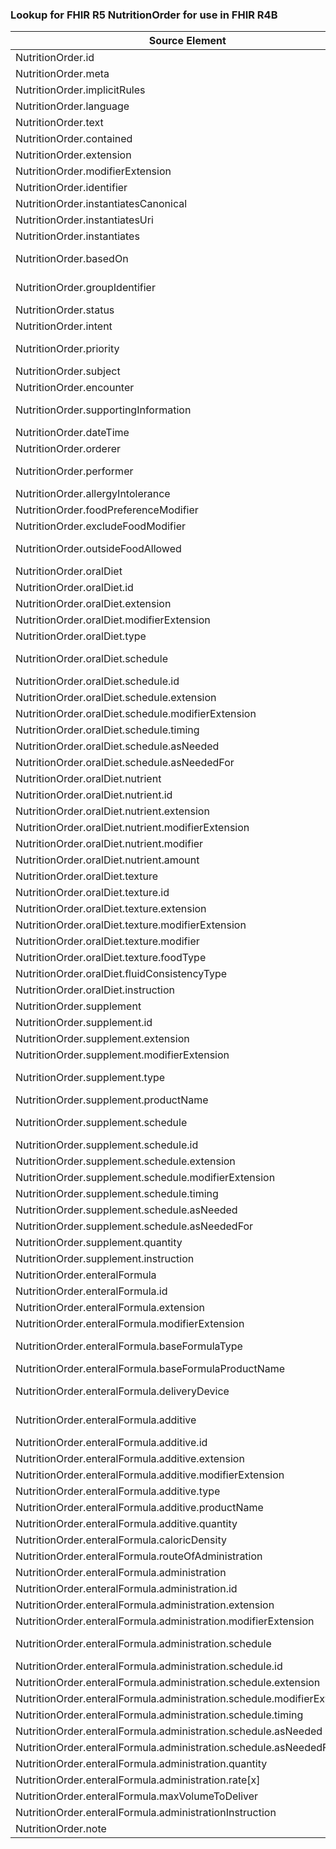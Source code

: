 ### Lookup for FHIR R5 NutritionOrder for use in FHIR R4B

| Source Element | Usage | Target |
| -------------- | ----- | ------ |
| NutritionOrder.id | UseElementRenamed | NutritionOrder.id |
| NutritionOrder.meta | UseElementRenamed | NutritionOrder.meta |
| NutritionOrder.implicitRules | UseElementRenamed | NutritionOrder.implicitRules |
| NutritionOrder.language | UseElementRenamed | NutritionOrder.language |
| NutritionOrder.text | UseElementRenamed | NutritionOrder.text |
| NutritionOrder.contained | UseElementRenamed | NutritionOrder.contained |
| NutritionOrder.extension | UseElementRenamed | NutritionOrder.extension |
| NutritionOrder.modifierExtension | UseElementRenamed | NutritionOrder.modifierExtension |
| NutritionOrder.identifier | UseElementRenamed | NutritionOrder.identifier |
| NutritionOrder.instantiatesCanonical | UseElementRenamed | NutritionOrder.instantiatesCanonical |
| NutritionOrder.instantiatesUri | UseElementRenamed | NutritionOrder.instantiatesUri |
| NutritionOrder.instantiates | UseElementRenamed | NutritionOrder.instantiates |
| NutritionOrder.basedOn | UseExtension | http://hl7.org/fhir/5.0/StructureDefinition/extension-NutritionOrder.basedOn |
| NutritionOrder.groupIdentifier | UseExtension | http://hl7.org/fhir/5.0/StructureDefinition/extension-NutritionOrder.groupIdentifier |
| NutritionOrder.status | UseElementRenamed | NutritionOrder.status |
| NutritionOrder.intent | UseElementRenamed | NutritionOrder.intent |
| NutritionOrder.priority | UseExtension | http://hl7.org/fhir/5.0/StructureDefinition/extension-NutritionOrder.priority |
| NutritionOrder.subject | UseElementRenamed | NutritionOrder.patient |
| NutritionOrder.encounter | UseElementRenamed | NutritionOrder.encounter |
| NutritionOrder.supportingInformation | UseExtension | http://hl7.org/fhir/5.0/StructureDefinition/extension-NutritionOrder.supportingInformation |
| NutritionOrder.dateTime | UseElementRenamed | NutritionOrder.dateTime |
| NutritionOrder.orderer | UseElementRenamed | NutritionOrder.orderer |
| NutritionOrder.performer | UseExtension | http://hl7.org/fhir/5.0/StructureDefinition/extension-NutritionOrder.performer |
| NutritionOrder.allergyIntolerance | UseElementRenamed | NutritionOrder.allergyIntolerance |
| NutritionOrder.foodPreferenceModifier | UseElementRenamed | NutritionOrder.foodPreferenceModifier |
| NutritionOrder.excludeFoodModifier | UseElementRenamed | NutritionOrder.excludeFoodModifier |
| NutritionOrder.outsideFoodAllowed | UseExtension | http://hl7.org/fhir/5.0/StructureDefinition/extension-NutritionOrder.outsideFoodAllowed |
| NutritionOrder.oralDiet | UseElementRenamed | NutritionOrder.oralDiet |
| NutritionOrder.oralDiet.id | UseElementRenamed | NutritionOrder.oralDiet.id |
| NutritionOrder.oralDiet.extension | UseElementRenamed | NutritionOrder.oralDiet.extension |
| NutritionOrder.oralDiet.modifierExtension | UseElementRenamed | NutritionOrder.oralDiet.modifierExtension |
| NutritionOrder.oralDiet.type | UseElementRenamed | NutritionOrder.oralDiet.type |
| NutritionOrder.oralDiet.schedule | UseExtension | http://hl7.org/fhir/5.0/StructureDefinition/extension-NutritionOrder.oralDiet.schedule |
| NutritionOrder.oralDiet.schedule.id | UseExtensionFromAncestor | - |
| NutritionOrder.oralDiet.schedule.extension | UseExtensionFromAncestor | - |
| NutritionOrder.oralDiet.schedule.modifierExtension | UseExtensionFromAncestor | - |
| NutritionOrder.oralDiet.schedule.timing | UseExtensionFromAncestor | - |
| NutritionOrder.oralDiet.schedule.asNeeded | UseExtensionFromAncestor | - |
| NutritionOrder.oralDiet.schedule.asNeededFor | UseExtensionFromAncestor | - |
| NutritionOrder.oralDiet.nutrient | UseElementRenamed | NutritionOrder.oralDiet.nutrient |
| NutritionOrder.oralDiet.nutrient.id | UseElementRenamed | NutritionOrder.oralDiet.nutrient.id |
| NutritionOrder.oralDiet.nutrient.extension | UseElementRenamed | NutritionOrder.oralDiet.nutrient.extension |
| NutritionOrder.oralDiet.nutrient.modifierExtension | UseElementRenamed | NutritionOrder.oralDiet.nutrient.modifierExtension |
| NutritionOrder.oralDiet.nutrient.modifier | UseElementRenamed | NutritionOrder.oralDiet.nutrient.modifier |
| NutritionOrder.oralDiet.nutrient.amount | UseElementRenamed | NutritionOrder.oralDiet.nutrient.amount |
| NutritionOrder.oralDiet.texture | UseElementRenamed | NutritionOrder.oralDiet.texture |
| NutritionOrder.oralDiet.texture.id | UseElementRenamed | NutritionOrder.oralDiet.texture.id |
| NutritionOrder.oralDiet.texture.extension | UseElementRenamed | NutritionOrder.oralDiet.texture.extension |
| NutritionOrder.oralDiet.texture.modifierExtension | UseElementRenamed | NutritionOrder.oralDiet.texture.modifierExtension |
| NutritionOrder.oralDiet.texture.modifier | UseElementRenamed | NutritionOrder.oralDiet.texture.modifier |
| NutritionOrder.oralDiet.texture.foodType | UseElementRenamed | NutritionOrder.oralDiet.texture.foodType |
| NutritionOrder.oralDiet.fluidConsistencyType | UseElementRenamed | NutritionOrder.oralDiet.fluidConsistencyType |
| NutritionOrder.oralDiet.instruction | UseElementRenamed | NutritionOrder.oralDiet.instruction |
| NutritionOrder.supplement | UseElementRenamed | NutritionOrder.supplement |
| NutritionOrder.supplement.id | UseElementRenamed | NutritionOrder.supplement.id |
| NutritionOrder.supplement.extension | UseElementRenamed | NutritionOrder.supplement.extension |
| NutritionOrder.supplement.modifierExtension | UseElementRenamed | NutritionOrder.supplement.modifierExtension |
| NutritionOrder.supplement.type | UseExtension | http://hl7.org/fhir/5.0/StructureDefinition/extension-NutritionOrder.supplement.type |
| NutritionOrder.supplement.productName | UseElementRenamed | NutritionOrder.supplement.productName |
| NutritionOrder.supplement.schedule | UseExtension | http://hl7.org/fhir/5.0/StructureDefinition/extension-NutritionOrder.supplement.schedule |
| NutritionOrder.supplement.schedule.id | UseExtensionFromAncestor | - |
| NutritionOrder.supplement.schedule.extension | UseExtensionFromAncestor | - |
| NutritionOrder.supplement.schedule.modifierExtension | UseExtensionFromAncestor | - |
| NutritionOrder.supplement.schedule.timing | UseExtensionFromAncestor | - |
| NutritionOrder.supplement.schedule.asNeeded | UseExtensionFromAncestor | - |
| NutritionOrder.supplement.schedule.asNeededFor | UseExtensionFromAncestor | - |
| NutritionOrder.supplement.quantity | UseElementRenamed | NutritionOrder.supplement.quantity |
| NutritionOrder.supplement.instruction | UseElementRenamed | NutritionOrder.supplement.instruction |
| NutritionOrder.enteralFormula | UseElementRenamed | NutritionOrder.enteralFormula |
| NutritionOrder.enteralFormula.id | UseElementRenamed | NutritionOrder.enteralFormula.id |
| NutritionOrder.enteralFormula.extension | UseElementRenamed | NutritionOrder.enteralFormula.extension |
| NutritionOrder.enteralFormula.modifierExtension | UseElementRenamed | NutritionOrder.enteralFormula.modifierExtension |
| NutritionOrder.enteralFormula.baseFormulaType | UseExtension | http://hl7.org/fhir/5.0/StructureDefinition/extension-NutritionOrder.enteralFormula.baseFormulaType |
| NutritionOrder.enteralFormula.baseFormulaProductName | UseElementRenamed | NutritionOrder.enteralFormula.baseFormulaProductName |
| NutritionOrder.enteralFormula.deliveryDevice | UseExtension | http://hl7.org/fhir/5.0/StructureDefinition/extension-NutritionOrder.enteralFormula.deliveryDevice |
| NutritionOrder.enteralFormula.additive | UseExtension | http://hl7.org/fhir/5.0/StructureDefinition/extension-NutritionOrder.enteralFormula.additive |
| NutritionOrder.enteralFormula.additive.id | UseExtensionFromAncestor | - |
| NutritionOrder.enteralFormula.additive.extension | UseExtensionFromAncestor | - |
| NutritionOrder.enteralFormula.additive.modifierExtension | UseExtensionFromAncestor | - |
| NutritionOrder.enteralFormula.additive.type | UseExtensionFromAncestor | - |
| NutritionOrder.enteralFormula.additive.productName | UseExtensionFromAncestor | - |
| NutritionOrder.enteralFormula.additive.quantity | UseExtensionFromAncestor | - |
| NutritionOrder.enteralFormula.caloricDensity | UseElementRenamed | NutritionOrder.enteralFormula.caloricDensity |
| NutritionOrder.enteralFormula.routeOfAdministration | UseElementRenamed | NutritionOrder.enteralFormula.routeofAdministration |
| NutritionOrder.enteralFormula.administration | UseElementRenamed | NutritionOrder.enteralFormula.administration |
| NutritionOrder.enteralFormula.administration.id | UseElementRenamed | NutritionOrder.enteralFormula.administration.id |
| NutritionOrder.enteralFormula.administration.extension | UseElementRenamed | NutritionOrder.enteralFormula.administration.extension |
| NutritionOrder.enteralFormula.administration.modifierExtension | UseElementRenamed | NutritionOrder.enteralFormula.administration.modifierExtension |
| NutritionOrder.enteralFormula.administration.schedule | UseExtension | http://hl7.org/fhir/5.0/StructureDefinition/extension-NutritionOrder.enteralFormula.administration.schedule |
| NutritionOrder.enteralFormula.administration.schedule.id | UseExtensionFromAncestor | - |
| NutritionOrder.enteralFormula.administration.schedule.extension | UseExtensionFromAncestor | - |
| NutritionOrder.enteralFormula.administration.schedule.modifierExtension | UseExtensionFromAncestor | - |
| NutritionOrder.enteralFormula.administration.schedule.timing | UseExtensionFromAncestor | - |
| NutritionOrder.enteralFormula.administration.schedule.asNeeded | UseExtensionFromAncestor | - |
| NutritionOrder.enteralFormula.administration.schedule.asNeededFor | UseExtensionFromAncestor | - |
| NutritionOrder.enteralFormula.administration.quantity | UseElementRenamed | NutritionOrder.enteralFormula.administration.quantity |
| NutritionOrder.enteralFormula.administration.rate[x] | UseElementRenamed | NutritionOrder.enteralFormula.administration.rate[x] |
| NutritionOrder.enteralFormula.maxVolumeToDeliver | UseElementRenamed | NutritionOrder.enteralFormula.maxVolumeToDeliver |
| NutritionOrder.enteralFormula.administrationInstruction | UseElementRenamed | NutritionOrder.enteralFormula.administrationInstruction |
| NutritionOrder.note | UseElementRenamed | NutritionOrder.note |
